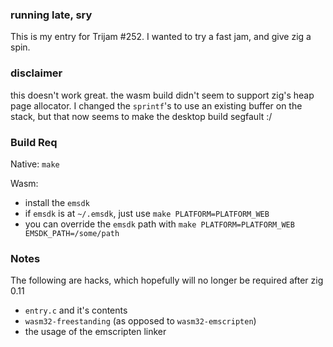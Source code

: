 ### running late, sry

This is my entry for Trijam #252. I wanted to try a fast jam, and give zig a spin.

### disclaimer

this doesn't work great. the wasm build didn't seem to support zig's heap page allocator. I changed the `sprintf`'s to use an existing buffer on the stack, but that now seems to make the desktop build segfault :/


### Build Req

Native: `make`

Wasm: 
 - install the `emsdk`
 - if `emsdk` is at `~/.emsdk`, just use `make PLATFORM=PLATFORM_WEB`
 - you can override the `emsdk` path with `make PLATFORM=PLATFORM_WEB EMSDK_PATH=/some/path`

### Notes
The following are hacks, which hopefully will no longer be required after zig 0.11
 - `entry.c` and it's contents
 - `wasm32-freestanding` (as opposed to `wasm32-emscripten`)
 - the usage of the emscripten linker
